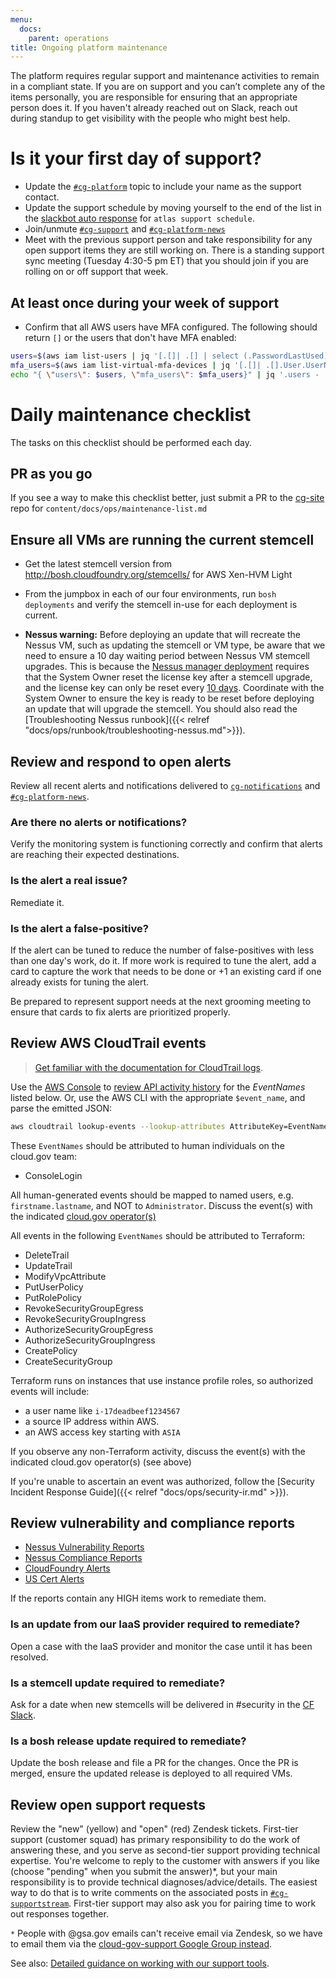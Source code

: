 ```yaml
---
menu:
  docs:
    parent: operations
title: Ongoing platform maintenance
---
```


The platform requires regular support and maintenance activities to remain in a
compliant state. If you are on support and you can’t complete any of the items
personally, you are responsible for ensuring that an appropriate person does it.
If you haven't already reached out on Slack, reach out during standup to get
visibility with the people who might best help.

# Is it your first day of support?

- Update the [`#cg-platform`](https://gsa-tts.slack.com/messages/cg-platform/)
topic to include your name as the support contact.
- Update the support schedule by moving yourself to the end of the list in the
[slackbot auto response](https://gsa-tts.slack.com/customize/slackbot) for
`atlas support schedule`.
- Join/unmute [`#cg-support`](https://gsa-tts.slack.com/messages/cg-support/)
and [`#cg-platform-news`](https://gsa-tts.slack.com/messages/cg-platform-news/)
- Meet with the previous support person and take responsibility for any open
support items they are still working on. There is a standing support sync meeting
(Tuesday 4:30-5 pm ET) that you should join if you are rolling on or off support
that week.

## At least once during your week of support

- Confirm that all AWS users have MFA configured. The following should return `[]`
or the users that don't have MFA enabled:

```sh
users=$(aws iam list-users | jq '[.[]| .[] | select (.PasswordLastUsed) | .UserName] | sort')
mfa_users=$(aws iam list-virtual-mfa-devices | jq '[.[]| .[].User.UserName]| sort')
echo "{ \"users\": $users, \"mfa_users\": $mfa_users}" | jq '.users - .mfa_users'
```

# Daily maintenance checklist

The tasks on this checklist should be performed each day.

## PR as you go

If you see a way to make this checklist better, just submit a PR to the
[cg-site](https://github.com/18F/cg-site) repo for `content/docs/ops/maintenance-list.md`

## Ensure all VMs are running the current stemcell

- Get the latest stemcell version from http://bosh.cloudfoundry.org/stemcells/
  for AWS Xen-HVM Light

- From the jumpbox in each of our four environments, run `bosh deployments` and verify the stemcell in-use
for each deployment is current.

- **Nessus warning:** Before deploying an update that will recreate the Nessus VM, such as updating the stemcell or VM type, be aware that we need to ensure a 10 day waiting period between Nessus VM stemcell upgrades. This is because the
[Nessus manager deployment](https://github.com/18F/cg-deploy-nessus-manager)
requires that the System Owner reset the license key after a stemcell upgrade, and the license key can only be reset every [10 days](https://docs.tenable.com/nessus/Content/ResetActivationCode.htm).
Coordinate with the System Owner to ensure the key is ready to be reset before
deploying an update that will upgrade the stemcell. You should also read the
[Troubleshooting Nessus runbook]({{< relref
"docs/ops/runbook/troubleshooting-nessus.md">}}).

## Review and respond to open alerts

Review all recent alerts and notifications delivered to [`cg-notifications`](https://groups.google.com/a/gsa.gov/forum/#!forum/cloud-gov-notifications)
and [`#cg-platform-news`](https://gsa-tts.slack.com/messages/cg-platform-news/).

### Are there no alerts or notifications?
Verify the monitoring system is functioning correctly and confirm that alerts
are reaching their expected destinations.

### Is the alert a real issue?
Remediate it.

### Is the alert a false-positive?
If the alert can be tuned to reduce the number of false-positives with less than
one day's work, do it.  If more work is required to tune the alert, add a card
to capture the work that needs to be done or +1 an existing card if one already
exists for tuning the alert.

Be prepared to represent support needs at the next grooming meeting to ensure
that cards to fix alerts are prioritized properly.

## Review AWS CloudTrail events

> [Get familiar with the documentation for CloudTrail logs](http://docs.aws.amazon.com/IAM/latest/UserGuide/cloudtrail-integration.html).

Use the [AWS Console](http://docs.aws.amazon.com/govcloud-us/latest/UserGuide/govcloud-console.html)
to [review API activity history](http://docs.aws.amazon.com/awscloudtrail/latest/userguide/view-cloudtrail-events-console.html)
for the _EventNames_ listed below.
Or, use the AWS CLI with the appropriate `$event_name`, and parse the emitted JSON:
```sh
aws cloudtrail lookup-events --lookup-attributes AttributeKey=EventName,AttributeValue=$event_name
```

These `EventNames` should be attributed to human individuals on the cloud.gov team:

* ConsoleLogin

All human-generated events should be mapped to named users, e.g. `firstname.lastname`, and NOT to `Administrator`.
Discuss the event(s) with the indicated [cloud.gov operator(s)](https://docs.google.com/spreadsheets/d/1mW3tphZ98ExmMxLHPogSpTq8DzYr5Oh8_SHnOTvjRWM/edit)

All events in the following `EventNames` should be attributed to Terraform:

- DeleteTrail
- UpdateTrail
- ModifyVpcAttribute
- PutUserPolicy
- PutRolePolicy
- RevokeSecurityGroupEgress
- RevokeSecurityGroupIngress
- AuthorizeSecurityGroupEgress
- AuthorizeSecurityGroupIngress
- CreatePolicy
- CreateSecurityGroup

Terraform runs on instances that use instance profile roles, so authorized events will include:

* a user name like `i-17deadbeef1234567`
* a source IP address within AWS.
* an AWS access key starting with `ASIA`

If you observe any non-Terraform activity, discuss the event(s) with the
indicated cloud.gov operator(s) (see above)

If you're unable to ascertain an event was authorized, follow the
[Security Incident Response Guide]({{< relref "docs/ops/security-ir.md" >}}).

## Review vulnerability and compliance reports
- [Nessus Vulnerability Reports](https://nessus.fr.cloud.gov/)
- [Nessus Compliance Reports](https://nessus.fr.cloud.gov/)
- [CloudFoundry Alerts](https://www.cloudfoundry.org/category/security/)
- [US Cert Alerts](https://www.us-cert.gov/ncas/alerts)

If the reports contain any HIGH items work to remediate them.

### Is an update from our IaaS provider required to remediate?
Open a case with the IaaS provider and monitor the case until it has been
resolved.

### Is a stemcell update required to remediate?
Ask for a date when new stemcells will be delivered in #security in the
[CF Slack](https://cloudfoundry.slack.com/).

### Is a bosh release update required to remediate?
Update the bosh release and file a PR for the changes.  Once the PR is merged,
ensure the updated release is deployed to all required VMs.

## Review open support requests

Review the "new" (yellow) and "open" (red) Zendesk tickets. First-tier support
(customer squad) has primary responsibility to do the work of answering these, and
you serve as second-tier support providing technical expertise. You're welcome
to reply to the customer with answers if you like (choose "pending" when you
submit the answer)*, but your main responsibility is to provide technical
diagnoses/advice/details. The easiest way to do that is to write comments on the
associated posts in
[`#cg-supportstream`](https://gsa-tts.slack.com/messages/cg-supportstream).
First-tier support may also ask you for pairing time to work out responses
together.

`*` People with @gsa.gov emails can't receive email via Zendesk, so we have to
email them via the [cloud-gov-support Google Group instead](https://groups.google.com/a/gsa.gov/forum/#!forum/cloud-gov-support).

See also: [Detailed guidance on working with our support tools](https://docs.google.com/document/d/1QXZvcUl-6gtI7jEQObXV9FyiIpJC-Fx1R7RzB0C6PHM/edit#heading=h.80zn694rriw3).
